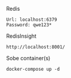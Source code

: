 
Redis
```
Url: localhost:6379
Password: qwe123*
```

RedisInsight
```
http://localhost:8001/
```

Sobe container(s)
```
docker-compose up -d
```
